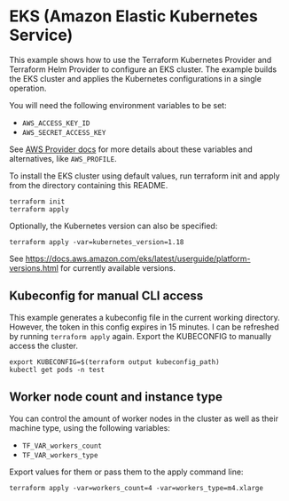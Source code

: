 # EKS (Amazon Elastic Kubernetes Service)

This example shows how to use the Terraform Kubernetes Provider and Terraform Helm Provider to configure an EKS cluster. The example builds the EKS cluster and applies the Kubernetes configurations in a single operation.

You will need the following environment variables to be set:

  - `AWS_ACCESS_KEY_ID`
  - `AWS_SECRET_ACCESS_KEY`

See [AWS Provider docs](https://www.terraform.io/docs/providers/aws/index.html#configuration-reference) for more details about these variables and alternatives, like `AWS_PROFILE`.

To install the EKS cluster using default values, run terraform init and apply from the directory containing this README.

```
terraform init
terraform apply
```

Optionally, the Kubernetes version can also be specified:

```
terraform apply -var=kubernetes_version=1.18
```

See https://docs.aws.amazon.com/eks/latest/userguide/platform-versions.html for currently available versions.

## Kubeconfig for manual CLI access

This example generates a kubeconfig file in the current working directory. However, the token in this config expires in 15 minutes. I can be refreshed by running `terraform apply` again. Export the KUBECONFIG to manually access the cluster.

```
export KUBECONFIG=$(terraform output kubeconfig_path)
kubectl get pods -n test
```

## Worker node count and instance type

You can control the amount of worker nodes in the cluster as well as their machine type, using the following variables:

 - `TF_VAR_workers_count`
 - `TF_VAR_workers_type`

Export values for them or pass them to the apply command line:

```
terraform apply -var=workers_count=4 -var=workers_type=m4.xlarge
```


